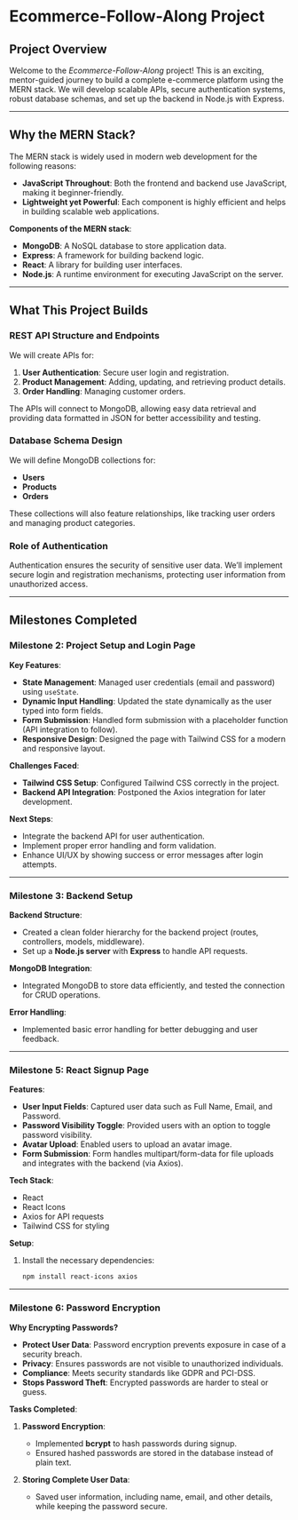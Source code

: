 # Ecommerce-Follow-Along Project

## Project Overview

Welcome to the *Ecommerce-Follow-Along* project! This is an exciting, mentor-guided journey to build a complete e-commerce platform using the MERN stack. We will develop scalable APIs, secure authentication systems, robust database schemas, and set up the backend in Node.js with Express.

---

## Why the MERN Stack?
The MERN stack is widely used in modern web development for the following reasons:

- **JavaScript Throughout**: Both the frontend and backend use JavaScript, making it beginner-friendly.
- **Lightweight yet Powerful**: Each component is highly efficient and helps in building scalable web applications.

**Components of the MERN stack**:
- **MongoDB**: A NoSQL database to store application data.
- **Express**: A framework for building backend logic.
- **React**: A library for building user interfaces.
- **Node.js**: A runtime environment for executing JavaScript on the server.

---

## What This Project Builds

### REST API Structure and Endpoints
We will create APIs for:

1. **User Authentication**: Secure user login and registration.
2. **Product Management**: Adding, updating, and retrieving product details.
3. **Order Handling**: Managing customer orders.

The APIs will connect to MongoDB, allowing easy data retrieval and providing data formatted in JSON for better accessibility and testing.

### Database Schema Design
We will define MongoDB collections for:
- **Users**
- **Products**
- **Orders**

These collections will also feature relationships, like tracking user orders and managing product categories.

### Role of Authentication
Authentication ensures the security of sensitive user data. We’ll implement secure login and registration mechanisms, protecting user information from unauthorized access.

---

## Milestones Completed

### Milestone 2: Project Setup and Login Page

**Key Features**:
- **State Management**: Managed user credentials (email and password) using `useState`.
- **Dynamic Input Handling**: Updated the state dynamically as the user typed into form fields.
- **Form Submission**: Handled form submission with a placeholder function (API integration to follow).
- **Responsive Design**: Designed the page with Tailwind CSS for a modern and responsive layout.

**Challenges Faced**:
- **Tailwind CSS Setup**: Configured Tailwind CSS correctly in the project.
- **Backend API Integration**: Postponed the Axios integration for later development.

**Next Steps**:
- Integrate the backend API for user authentication.
- Implement proper error handling and form validation.
- Enhance UI/UX by showing success or error messages after login attempts.

---

### Milestone 3: Backend Setup

**Backend Structure**:
- Created a clean folder hierarchy for the backend project (routes, controllers, models, middleware).
- Set up a **Node.js server** with **Express** to handle API requests.

**MongoDB Integration**:
- Integrated MongoDB to store data efficiently, and tested the connection for CRUD operations.

**Error Handling**:
- Implemented basic error handling for better debugging and user feedback.

---

### Milestone 5: React Signup Page

**Features**:
- **User Input Fields**: Captured user data such as Full Name, Email, and Password.
- **Password Visibility Toggle**: Provided users with an option to toggle password visibility.
- **Avatar Upload**: Enabled users to upload an avatar image.
- **Form Submission**: Form handles multipart/form-data for file uploads and integrates with the backend (via Axios).

**Tech Stack**:
- React
- React Icons
- Axios for API requests
- Tailwind CSS for styling

**Setup**:
1. Install the necessary dependencies:
    ```bash
    npm install react-icons axios
    ```

---

### Milestone 6: Password Encryption

**Why Encrypting Passwords?**
- **Protect User Data**: Password encryption prevents exposure in case of a security breach.
- **Privacy**: Ensures passwords are not visible to unauthorized individuals.
- **Compliance**: Meets security standards like GDPR and PCI-DSS.
- **Stops Password Theft**: Encrypted passwords are harder to steal or guess.

**Tasks Completed**:
1. **Password Encryption**:
   - Implemented **bcrypt** to hash passwords during signup.
   - Ensured hashed passwords are stored in the database instead of plain text.
  
2. **Storing Complete User Data**:
   - Saved user information, including name, email, and other details, while keeping the password secure.

